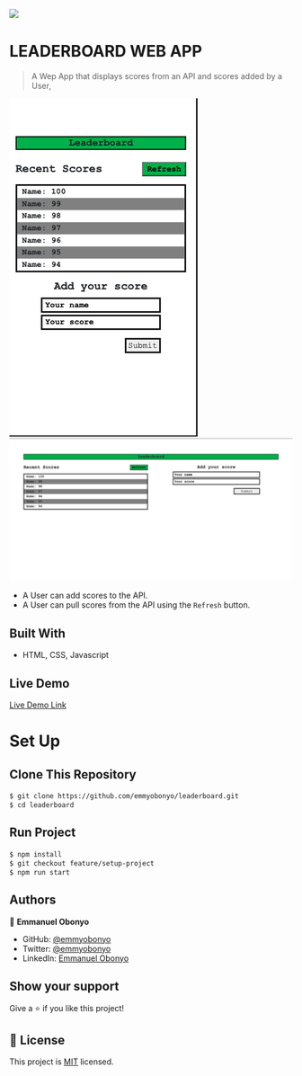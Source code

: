 ![](https://img.shields.io/badge/Microverse-blueviolet)

# LEADERBOARD WEB APP

> A Wep App that displays scores from an API and scores added by a User,

![Mobile](./mobile.png)
![Medium and Large Screens](./medium-to-large.png)

- A User can add scores to the API.
- A User can pull scores from the API using the ```Refresh``` button.

## Built With

- HTML, CSS, Javascript

## Live Demo

[Live Demo Link](https://emmyobonyo.github.io/leaderboard/)

# Set Up
## Clone This Repository
```
$ git clone https://github.com/emmyobonyo/leaderboard.git
$ cd leaderboard
```

## Run Project
```
$ npm install
$ git checkout feature/setup-project
$ npm run start
```

## Authors

👤 **Emmanuel Obonyo**

- GitHub: [@emmyobonyo](https://github.com/emmyobonyp)
- Twitter: [@emmyobonyo](https://twitter.com/emmyobonyo)
- LinkedIn: [Emmanuel Obonyo](https://https://www.linkedin.com/in/emmanuel-obonyo-3728a2200/)

<!-- ## 🤝 Contributing

Contributions, issues, and feature requests are welcome!

Feel free to check the [issues page](../../issues/). -->

## Show your support

Give a ⭐️ if you like this project!

<!-- ## Acknowledgments

- Hat tip to anyone whose code was used
- Inspiration
- etc -->

## 📝 License

This project is [MIT](./MIT.md) licensed.
